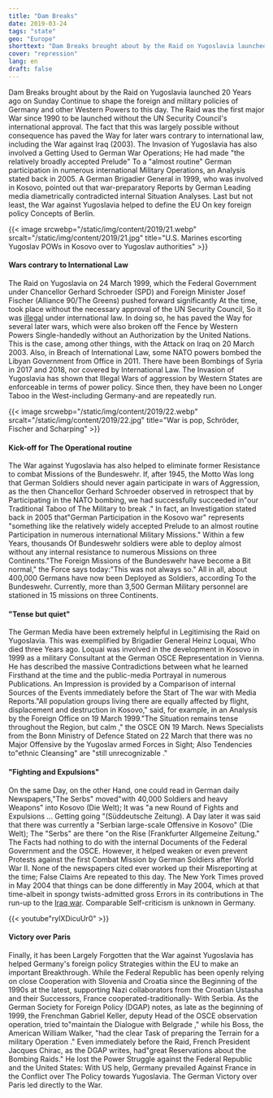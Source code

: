 ```yaml
---
title: "Dam Breaks"
date: 2019-03-24
tags: "state"
geo: "Europe"
shorttext: "Dam Breaks brought about by the Raid on Yugoslavia launched 20 Years ago on Sunday Continue to shape the foreign and military policies of Germany and other Western Powers to this day."
cover: "repression"
lang: en
draft: false
---
```


Dam Breaks brought about by the Raid on Yugoslavia launched 20 Years ago on Sunday Continue to shape the foreign and military policies of Germany and other Western Powers to this day. The Raid was the first major War since 1990 to be launched without the UN Security Council's international approval. The fact that this was largely possible without consequence has paved the Way for later wars contrary to international law, including the War against Iraq (2003). The Invasion of Yugoslavia has also involved a Getting Used to German War Operations; He had made "the relatively broadly accepted Prelude" To a "almost routine" German participation in numerous international Military Operations, an Analysis stated back in 2005. A German Brigadier General in 1999, who was involved in Kosovo, pointed out that war-preparatory Reports by German Leading media diametrically contradicted internal Situation Analyses. Last but not least, the War against Yugoslavia helped to define the EU On key foreign policy Concepts of Berlin.

{{< image srcwebp="/static/img/content/2019/21.webp" srcalt="/static/img/content/2019/21.jpg" title="U.S. Marines escorting Yugoslav POWs in Kosovo over to Yugoslav authorities" >}}

#### Wars contrary to International Law

The Raid on Yugoslavia on 24 March 1999, which the Federal Government under Chancellor Gerhard Schroeder (SPD) and Foreign Minister Josef Fischer (Alliance 90/The Greens) pushed forward significantly At the time, took place without the necessary approval of the UN Security Council, So it was [illegal](https://www.globalresearch.ca/nato-s-illegal-and-criminal-invasion-of-kosovo/459 "NATO’s Illegal and Criminal Invasion of Kosovo")  under international law. In doing so, he has paved the Way for several later wars, which were also broken off the Fence by Western Powers Single-handedly without an Authorization by the United Nations. This is the case, among other things, with the Attack on Iraq on 20 March 2003. Also, in Breach of International Law, some NATO powers bombed the Libyan Government from Office in 2011. There have been Bombings of Syria in 2017 and 2018, nor covered by International Law. The Invasion of Yugoslavia has shown that Illegal Wars of aggression by Western States are enforceable in terms of power policy. Since then, they have been no Longer Taboo in the West-including Germany-and are repeatedly run.

{{< image srcwebp="/static/img/content/2019/22.webp" srcalt="/static/img/content/2019/22.jpg" title="War is pop, Schröder, Fischer and Scharping" >}}

#### Kick-off for The Operational routine

The War against Yugoslavia has also helped to eliminate former Resistance to combat Missions of the Bundeswehr. If, after 1945, the Motto Was long that German Soldiers should never again participate in wars of Aggression, as the then Chancellor Gerhard Schroeder observed in retrospect that by Participating in the NATO bombing, we had successfully succeeded in"our Traditional Taboo of The Military to break ." In fact, an Investigation stated back in 2005 that"German Participation in the Kosovo war" represents "something like the relatively widely accepted Prelude to an almost routine Participation in numerous international Military Missions." Within a few Years, thousands Of Bundeswehr soldiers were able to deploy almost without any internal resistance to numerous Missions on three Continents."The Foreign Missions of the Bundeswehr have become a Bit normal," the Force says today:"This was not always so." All in all, about 400,000 Germans have now been Deployed as Soldiers, according To the Bundeswehr. Currently, more than 3,500 German Military personnel are stationed in 15 missions on three Continents.

#### "Tense but quiet"

The German Media have been extremely helpful in Legitimising the Raid on Yugoslavia. This was exemplified by Brigadier General Heinz Loquai, Who died three Years ago. Loquai was involved in the development in Kosovo in 1999 as a military Consultant at the German OSCE Representation in Vienna. He has described the massive Contradictions between what he learned Firsthand at the time and the public-media Portrayal in numerous Publications. An Impression is provided by a Comparison of internal Sources of the Events immediately before the Start of The war with Media Reports."All population groups living there are equally affected by flight, displacement and destruction in Kosovo," said, for example, in an Analysis by the Foreign Office on 19 March 1999."The Situation remains tense throughout the Region, but calm ," the OSCE ON 19 March. News Specialists from the Bonn Ministry of Defence Stated on 22 March that there was no Major Offensive by the Yugoslav armed Forces in Sight; Also Tendencies to"ethnic Cleansing" are "still unrecognizable ."

#### "Fighting and Expulsions"

On the same Day, on the other Hand, one could read in German daily Newspapers,"The Serbs" moved"with 40,000 Soldiers and heavy Weapons" into Kosovo (Die Welt); It was "a new Round of Fights and Expulsions ... Getting going "(Süddeutsche Zeitung). A Day later it was said that there was currently a "Serbian large-scale Offensive in Kosovo" (Die Welt); The "Serbs" are there "on the Rise (Frankfurter Allgemeine Zeitung." The Facts had nothing to do with the internal Documents of the Federal Government and the OSCE. However, it helped weaken or even prevent Protests against the first Combat Mission by German Soldiers after World War II. None of the newspapers cited ever worked up their Misreporting at the time; False Claims Are repeated to this day. The New York Times proved in May 2004 that things can be done differently in May 2004, which at that time-albeit in spongy twists-admitted gross Errors in its contributions in The run-up to the [Iraq war](https://www.nytimes.com/2004/05/26/world/from-the-editors-the-times-and-iraq.html "FROM THE EDITORS; The Times and Iraq"). Comparable Self-criticism is unknown in Germany.


{{< youtube"rylXDicuUr0" >}}


#### Victory over Paris

Finally, it has been Largely Forgotten that the War against Yugoslavia has helped Germany's foreign policy Strategies within the EU to make an important Breakthrough. While the Federal Republic has been openly relying on close Cooperation with Slovenia and Croatia since the Beginning of the 1990s at the latest, supporting Nazi collaborators from the Croatian Ustasha and their Successors, France cooperated-traditionally- With Serbia. As the German Society for Foreign Policy (DGAP) notes, as late as the beginning of 1999, the Frenchman Gabriel Keller, deputy Head of the OSCE observation operation, tried to"maintain the Dialogue with Belgrade ," while his Boss, the American William Walker, "had the clear Task of preparing the Terrain for a military Operation ." Even immediately before the Raid, French President Jacques Chirac, as the DGAP writes, had"great Reservations about the Bombing Raids."  He lost the Power Struggle against the Federal Republic and the United States: With US help, Germany prevailed Against France in the Conflict over The Policy towards Yugoslavia. The German Victory over Paris led directly to the War.

